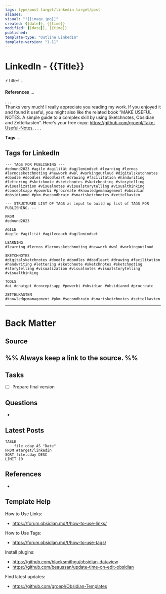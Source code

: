 ```yaml
---
tags: type/post target/linkedin target/post 
aliases:
visual: "![[image.jpg]]"
created: {{date}}, {{time}}
modified: {{date}}, {{time}}
published:
template-type: "Outline LinkedIn"
template-version: "1.11"
---
```


# LinkedIn - {{Title}}

<!-- Main content of this story -->
⚡️Title⚡️
...

**References**
...

. . .  
Thanks very much! I really appreciate you reading my work. If you enjoyed it and found it useful, you might also like the related book “MAKE USEFUL NOTES. A simple guide to a complex skill by using Sketchnotes, Obsidian and Zettelkasten”. Here's your free copy: https://github.com/groepl/Take-Useful-Notes. 
. . .  

**Tags**
....

## Tags for LinkedIn

```
--- TAGS FOR PUBLISHING ---
#edmund2023 #agile #agilität #agilemindset #learning #lernos #lernossketchnoting #newwork #wol #workingoutloud #digitalsketchnotes #doodle #doodles #doodleart #drawing #facilitation #handwriting #lettering #sketchnote #sketchnotes #sketchnoting #storytelling #visualization #visualnotes #visualstorytelling #visualthinking #conceptsapp #powerbi #procreate #knowledgemanagement #obsidian #obsidianmd #pkm #secondbrain #smartsketchnotes #zettelkasten 
```

```
--- STRUCTURED LIST OF TAGS as input to build up list of TAGS FOR PUBLISHING. --

FROM
#edmund2023

AGILE
#agile #agilität #agilecoach #agilemindset 

LEARNING
#learning #lernos #lernossketchnoting #newwork #wol #workingoutloud 

SKETCHNOTES
#digitalsketchnotes #doodle #doodles #doodleart #drawing #facilitation #handwriting #lettering #sketchnote #sketchnotes #sketchnoting #storytelling #visualization #visualnotes #visualstorytelling #visualthinking

TOOLS
#ai #chatgpt #conceptsapp #powerbi #obsidian #obsidianmd #procreate 

ZETTELKASTEN
#knowledgemanagement #pkm #secondbrain #smartsketchnotes #zettelkasten 
```

---
# Back Matter
## Source
%% Always keep a link to the source. %%
- 

## Tasks
<!-- What remains to be done do get the final version? --> 
- [ ] Prepare final version 


## Questions
<!-- What remains for you to consider in the draft version? --> 
- 

## Latest Posts
<!-- Links to chapters from e-book -->

```dataview
TABLE 
	file.cday AS "Date"
FROM #target/linkedin 
SORT file.cday DESC
LIMIT 10
```

## References
<!-- Links to pages not referenced in the content -->
- 

## Template Help
How to Use Links:
- https://forum.obsidian.md/t/how-to-use-links/

How to Use Tags: 
- https://forum.obsidian.md/t/how-to-use-tags/

Install plugins: 
- https://github.com/blacksmithgu/obsidian-dataview
- https://github.com/beaussan/update-time-on-edit-obsidian

Find latest updates: 
- https://github.com/groepl/Obsidian-Templates
